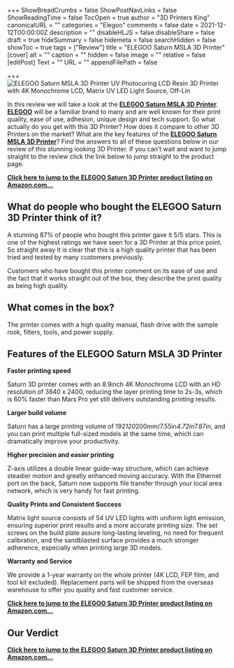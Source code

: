 +++
ShowBreadCrumbs = false
ShowPostNavLinks = false
ShowReadingTime = false
TocOpen = true
author = "3D Printers King"
canonicalURL = ""
categories = "Elegoo"
comments = false
date = 2021-12-12T00:00:00Z
description = ""
disableHLJS = false
disableShare = false
draft = true
hideSummary = false
hidemeta = false
searchHidden = false
showToc = true
tags = ["Review"]
title = "ELEGOO Saturn MSLA 3D Printer"
[cover]
alt = ""
caption = ""
hidden = false
image = ""
relative = false
[editPost]
Text = ""
URL = ""
appendFilePath = false

+++
![ELEGOO Saturn MSLA 3D Printer UV Photocuring LCD Resin 3D Printer with 4K Monochrome LCD, Matrix UV LED Light Source, Off-Lin](https://images-na.ssl-images-amazon.com/images/I/61ccRUrkynL._AC_UL604_SR604,400_.jpg)

In this review we will take a look at the [**ELEGOO Saturn MSLA 3D Printer**](#).  [**ELEGOO**](#) will be a familiar brand to many and are well known for their print quality, ease of use, adhesion, unique design and tech support.  So what actually do you get with this 3D Printer?  How does it compare to other 3D Printers on the market?  What are the key features of the [**ELEGOO Saturn MSLA 3D Printer**](#)?  Find the answers to all of these questions below in our review of this stunning looking 3D Printer.  If you can’t wait and want to jump straight to the review click the link below to jump straight to the product page.

[**Click here to jump to the ELEGOO Saturn 3D Printer product listing on Amazon.com…**](#)

## What do people who bought the ELEGOO Saturn 3D Printer think of it?

A stunning 87% of people who bought this printer gave it 5/5 stars.  This is one of the highest ratings we have seen for a 3D Printer at this price point.  So straight away it is clear that this is a high quality printer that has been tried and tested by many customers previously.

Customers who have bought this printer comment on its ease of use and the fact that it works straight out of the box, they describe the print quality as being high quality.

## What comes in the box?

The printer comes with a high quality manual, flash drive with the sample rook, filters, tools, and power supply.

## **Features of the ELEGOO Saturn MSLA 3D Printer** 

**Faster printing speed**

Saturn 3D printer comes with an 8.9inch 4K Monochrome LCD with an HD resolution of 3840 x 2400, reducing the layer printing time to 2s-3s, which is 60% faster than Mars Pro yet still delivers outstanding printing results.

**Larger build volume**

Saturn has a large printing volume of 192*120*200mm/7.55in*4.72in*7.87in, and you can print multiple full-sized models at the same time, which can dramatically improve your productivity.

**Higher precision and easier printing**

Z-axis utilizes a double linear guide-way structure, which can achieve steadier motion and greatly enhanced moving accuracy. With the Ethernet port on the back, Saturn now supports file transfer through your local area network, which is very handy for fast printing.

**Quality Prints and Consistent Success**

Matrix light source consists of 54 UV LED lights with uniform light emission, ensuring superior print results and a more accurate printing size. The set screws on the build plate assure long-lasting leveling, no need for frequent calibration, and the sandblasted surface provides a much stronger adherence, especially when printing large 3D models.

**Warranty and Service**

We provide a 1-year warranty on the whole printer (4K LCD, FEP film, and tool kit excluded). Replacement parts will be shipped from the overseas warehouse to offer you quality and fast customer service.

[**Click here to jump to the ELEGOO Saturn 3D Printer product listing on Amazon.com…**](#)

## Our Verdict

[**Click here to jump to the ELEGOO Saturn 3D Printer product listing on Amazon.com…**](#)
